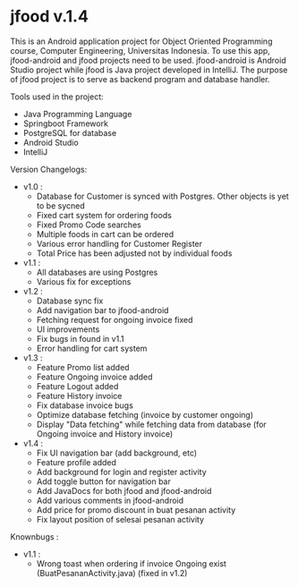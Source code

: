 # jfood v.1.4

This is an Android application project for Object Oriented Programming course, Computer Engineering, Universitas Indonesia.
To use this app, jfood-android and jfood projects need to be used. jfood-android is Android Studio project while jfood is Java project developed in IntelliJ. The purpose of jfood project is to serve as backend program and database handler.

Tools used in the project:
- Java Programming Language
- Springboot Framework
- PostgreSQL for database
- Android Studio
- IntelliJ

Version Changelogs:
  - v1.0  : 
    - Database for Customer is synced with Postgres. Other objects is yet to be sycned
    - Fixed cart system for ordering foods
    - Fixed Promo Code searches
    - Multiple foods in cart can be ordered
    - Various error handling for Customer Register
    - Total Price has been adjusted not by individual foods
  - v1.1  : 
    - All databases are using Postgres
    - Various fix for exceptions
  - v1.2  : 
    - Database sync fix
    - Add navigation bar to jfood-android
    - Fetching request for ongoing invoice fixed
    - UI improvements
    - Fix bugs in found in v1.1
    - Error handling for cart system
  - v1.3  : 
    - Feature Promo list added
    - Feature Ongoing invoice added
    - Feature Logout added
    - Feature History invoice
    - Fix database invoice bugs
    - Optimize database fetching (invoice by customer ongoing)
    - Display "Data fetching" while fetching data from database (for Ongoing invoice and History invoice)
  - v1.4  : 
    - Fix UI navigation bar (add background, etc)
    - Feature profile added
    - Add background for login and register activity
    - Add toggle button for navigation bar
    - Add JavaDocs for both jfood and jfood-android
    - Add various comments in jfood-android
    - Add price for promo discount in buat pesanan activity
    - Fix layout position of selesai pesanan activity
    
 Knownbugs  :
  - v1.1  : 
    - Wrong toast when ordering if invoice Ongoing exist (BuatPesananActivity.java) (fixed in v1.2)
 
